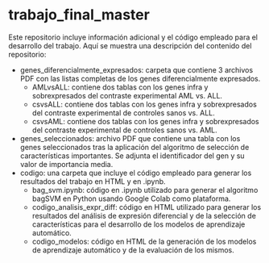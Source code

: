 # trabajo_final_master
Este repositorio incluye información adicional y el código empleado para el desarrollo del trabajo. 
Aquí se muestra una descripción del contenido del repositorio:
- genes_diferencialmente_expresados: carpeta que contiene 3 archivos PDF con las listas completas de los genes diferencialmente expresados. 
  - AMLvsALL: contiene dos tablas con los genes infra y sobrexpresados del contraste experimental AML vs. ALL.
  - csvsALL: contiene dos tablas con los genes infra y sobrexpresados del contraste experimental de controles sanos vs. ALL.
  - csvsAML: contiene dos tablas con los genes infra y sobrexpresados del contraste experimental de controles sanos vs. AML.
- genes_seleccionados: archivo PDF que contiene una tabla con los genes seleccionados tras la aplicación del algoritmo de selección de características importantes. Se adjunta el identificador del gen y su valor de importancia media. 
- codigo: una carpeta que incluye el código empleado para generar los resultados del trabajo en HTML y en .ipynb.
  - bag_svm.ipynb: código en .ipynb utilizado para generar el algoritmo bagSVM en Python usando Google Colab como plataforma.
  - codigo_analisis_expr_diff: código en HTML utilizado para generar los resultados del análisis de expresión diferencial y de la selección de características para el desarrollo de los modelos de aprendizaje automático.
  - codigo_modelos: código en HTML de la generación de los modelos de aprendizaje automático y de la evaluación de los mismos. 
